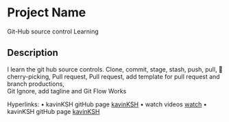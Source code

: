 # Project Name
Git-Hub source control Learning

## Description
 I learn the git hub source controls.
 Clone, commit, stage, stash, push, pull,
 🍒 cherry-picking, Pull request,
 Pull request, add template for pull request and branch productions,  
 Git Ignore, add tagline and Git Flow Works  


Hyperlinks:
• kavinKSH gitHub page [kavinKSH](https://github.com/kavinKSH)
• watch videos [watch](https://www.youtube.com/watch?v=a7l3x8vthBQ&list=PLwvDm4VfkdpiALKk34l9mUS2f4mdJPvXq&index=13)
• kavinKSH gitHub page [kavinKSH](https://github.com/kavinKSH)

